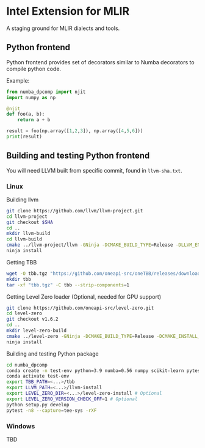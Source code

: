 <!--
SPDX-FileCopyrightText: 2022 Intel Corporation

SPDX-License-Identifier: Apache-2.0 WITH LLVM-exception
-->

# Intel Extension for MLIR

A staging ground for MLIR dialects and tools.

## Python frontend

Python frontend provides set of decorators similar to Numba decorators to compile python code.

Example:
```Python
from numba_dpcomp import njit
import numpy as np

@njit
def foo(a, b):
    return a + b

result = foo(np.array([1,2,3]), np.array([4,5,6]))
print(result)
```

## Building and testing Python frontend

You will need LLVM built from specific commit, found in `llvm-sha.txt`.

### Linux

Building llvm
```Bash
git clone https://github.com/llvm/llvm-project.git
cd llvm-project
git checkout $SHA
cd ..
mkdir llvm-build
cd llvm-build
cmake ../llvm-project/llvm -GNinja -DCMAKE_BUILD_TYPE=Release -DLLVM_ENABLE_PROJECTS=mlir -DLLVM_ENABLE_ASSERTIONS=ON -DLLVM_ENABLE_RTTI=ON -DLLVM_USE_LINKER=gold -DLLVM_INSTALL_UTILS=ON -DCMAKE_INSTALL_PREFIX=../llvm-install
ninja install
```

Getting TBB
```Bash
wget -O tbb.tgz "https://github.com/oneapi-src/oneTBB/releases/download/v2021.6.0/oneapi-tbb-2021.6.0-lin.tgz"
mkdir tbb
tar -xf "tbb.tgz" -C tbb --strip-components=1
```

Getting Level Zero loader (Optional, needed for GPU support)
```Bash
git clone https://github.com/oneapi-src/level-zero.git
cd level-zero
git checkout v1.6.2
cd ..
mkdir level-zero-build
cmake ../level-zero -GNinja -DCMAKE_BUILD_TYPE=Release -DCMAKE_INSTALL_PREFIX=../level-zero-install
ninja install
```

Building and testing Python package
```Bash
cd numba_dpcomp
conda create -n test-env python=3.9 numba=0.56 numpy scikit-learn pytest-xdist ninja scipy pybind11 pytest lit tbb=2021.6.0 cmake -c conda-forge
conda activate test-env
export TBB_PATH=<...>/tbb
export LLVM_PATH=<...>/llvm-install
export LEVEL_ZERO_DIR=<...>/level-zero-install # Optional
export LEVEL_ZERO_VERSION_CHECK_OFF=1 # Optional
python setup.py develop
pytest -n8 --capture=tee-sys -rXF
```

### Windows

TBD

